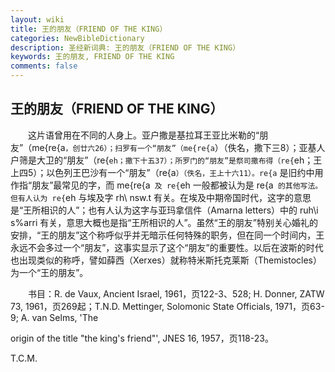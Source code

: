 ```yaml
---
layout: wiki
title: 王的朋友（FRIEND OF THE KING）
categories: NewBibleDictionary
description: 圣经新词典: 王的朋友（FRIEND OF THE KING）
keywords: 王的朋友, FRIEND OF THE KING
comments: false
---
```


## 王的朋友（FRIEND OF THE KING）

　　这片语曾用在不同的人身上。亚户撒是基拉耳王亚比米勒的“朋友”（me{re{a`，创廿六26）；扫罗有一个“朋友”（me{re{a`）（佚名，撒下三8）；亚基人户筛是大卫的“朋友”（re{`eh；撒下十五37）；所罗门的“朋友”是祭司撒布得（re{`eh；王上四5）；以色列王巴沙有一个“朋友”（re{a`）（佚名，王上十六11）。re{a` 是旧约中用作指“朋友”最常见的字，而 me{re{a` 及 re{`eh 一般都被认为是 re{a` 的其他写法。但有人认为 re{`eh 与埃及字 rh\ nsw.t 有关。在埃及中期帝国时代，这字的意思是“王所相识的人”；也有人认为这字与亚玛拿信件（Amarna letters）中的 ruh\i s%arri 有关，意思大概也是指“王所相识的人”。虽然“王的朋友”特别关心婚礼的安排，“王的朋友”这个称呼似乎并无暗示任何特殊的职务，但在同一个时间内，王永远不会多过一个“朋友”，这事实显示了这个“朋友”的重要性。以后在波斯的时代也出现类似的称呼，譬如薛西（Xerxes）就称特米斯托克莱斯（Themistocles）为一个“王的朋友”。

　　书目：R. de Vaux, Ancient Israel, 1961，页122-3、528; H. Donner, ZATW 73, 1961，页269起；T.N.D. Mettinger, Solomonic State Officials, 1971，页63-9; A. van Selms, 'The

origin of the title "the king's friend"', JNES 16, 1957，页118-23。

T.C.M.









